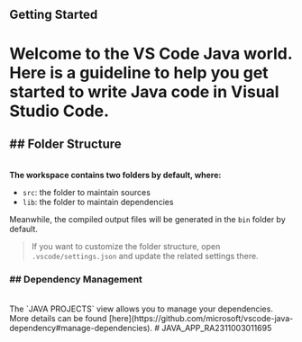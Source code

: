 ## Getting Started

<h1>Welcome to the VS Code Java world. Here is a guideline to help you get started to write Java code in Visual Studio Code.</h1>

<h2>## Folder Structure</h2>
<br>
<strong>The workspace contains two folders by default, where:</strong>

- `src`: the folder to maintain sources
- `lib`: the folder to maintain dependencies

Meanwhile, the compiled output files will be generated in the `bin` folder by default.

> If you want to customize the folder structure, open `.vscode/settings.json` and update the related settings there.

<h3>## Dependency Management</h3>
<br>
The `JAVA PROJECTS` view allows you to manage your dependencies. More details can be found [here](https://github.com/microsoft/vscode-java-dependency#manage-dependencies).
#   J A V A _ A P P _ R A 2 3 1 1 0 0 3 0 1 1 6 9 5 
 
 